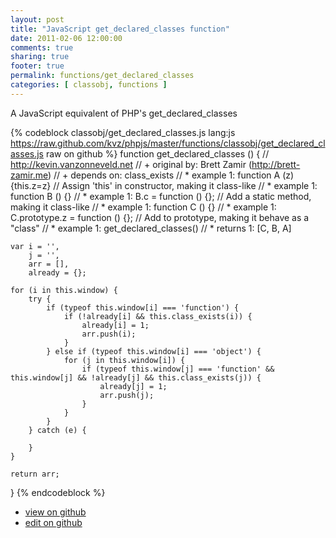 ```yaml
---
layout: post
title: "JavaScript get_declared_classes function"
date: 2011-02-06 12:00:00
comments: true
sharing: true
footer: true
permalink: functions/get_declared_classes
categories: [ classobj, functions ]
---
```

A JavaScript equivalent of PHP's get_declared_classes
<!-- more -->
{% codeblock classobj/get_declared_classes.js lang:js https://raw.github.com/kvz/phpjs/master/functions/classobj/get_declared_classes.js raw on github %}
function get_declared_classes () {
    // http://kevin.vanzonneveld.net
    // +   original by: Brett Zamir (http://brett-zamir.me)
    // +    depends on: class_exists
    // *     example 1: function A (z) {this.z=z} // Assign 'this' in constructor, making it class-like
    // *     example 1: function B () {}
    // *     example 1: B.c = function () {}; // Add a static method, making it class-like
    // *     example 1: function C () {}
    // *     example 1: C.prototype.z = function () {}; // Add to prototype, making it behave as a "class"
    // *     example 1: get_declared_classes()
    // *     returns 1: [C, B, A]

    var i = '',
        j = '',
        arr = [],
        already = {};

    for (i in this.window) {
        try {
            if (typeof this.window[i] === 'function') {
                if (!already[i] && this.class_exists(i)) {
                    already[i] = 1;
                    arr.push(i);
                }
            } else if (typeof this.window[i] === 'object') {
                for (j in this.window[i]) {
                    if (typeof this.window[j] === 'function' && this.window[j] && !already[j] && this.class_exists(j)) {
                        already[j] = 1;
                        arr.push(j);
                    }
                }
            }
        } catch (e) {

        }
    }

    return arr;
}
{% endcodeblock %}
<ul>
 <li><a href="https://github.com/kvz/phpjs/blob/master/functions/classobj/get_declared_classes.js">view on github</a></li>
 <li><a href="https://github.com/kvz/phpjs/edit/master/functions/classobj/get_declared_classes.js">edit on github</a></li>
</ul>

